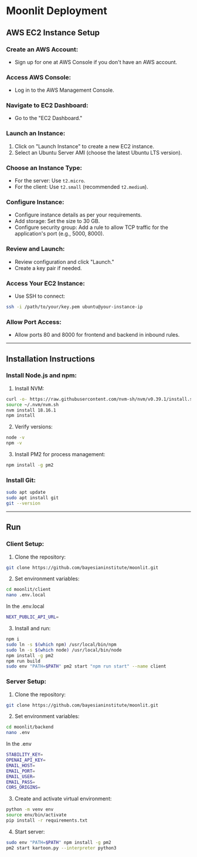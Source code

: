 # Moonlit Deployment

## AWS EC2 Instance Setup

### Create an AWS Account:

- Sign up for one at AWS Console if you don't have an AWS account.

### Access AWS Console:

- Log in to the AWS Management Console.

### Navigate to EC2 Dashboard:

- Go to the "EC2 Dashboard."

### Launch an Instance:

1. Click on "Launch Instance" to create a new EC2 instance.
2. Select an Ubuntu Server AMI (choose the latest Ubuntu LTS version).

### Choose an Instance Type:

- For the server: Use `t2.micro`.
- For the client: Use `t2.small` (recommended `t2.medium`).

### Configure Instance:

- Configure instance details as per your requirements.
- Add storage: Set the size to 30 GB.
- Configure security group: Add a rule to allow TCP traffic for the application's port (e.g., 5000, 8000).

### Review and Launch:

- Review configuration and click "Launch."
- Create a key pair if needed.

### Access Your EC2 Instance:

- Use SSH to connect:

```bash
ssh -i /path/to/your/key.pem ubuntu@your-instance-ip
```

### Allow Port Access:

- Allow ports 80 and 8000 for frontend and backend in inbound rules.

---

## Installation Instructions

### Install Node.js and npm:

1. Install NVM:

```bash
curl -o- https://raw.githubusercontent.com/nvm-sh/nvm/v0.39.1/install.sh | bash
source ~/.nvm/nvm.sh
nvm install 18.16.1
npm install
```

2. Verify versions:

```bash
node -v
npm -v
```

3. Install PM2 for process management:

```bash
npm install -g pm2
```

### Install Git:

```bash
sudo apt update
sudo apt install git
git --version
```

---

## Run

### Client Setup:

1. Clone the repository:

```bash
git clone https://github.com/bayesianinstitute/moonlit.git
```

2. Set environment variables:

```bash
cd moonlit/client
nano .env.local
```

In the .env.local

```bash
NEXT_PUBLIC_API_URL=
```

3. Install and run:

```bash
npm i
sudo ln -s $(which npm) /usr/local/bin/npm
sudo ln -s $(which node) /usr/local/bin/node
npm install -g pm2
npm run build
sudo env "PATH=$PATH" pm2 start "npm run start" --name client

```

### Server Setup:

1. Clone the repository:

```bash
git clone https://github.com/bayesianinstitute/moonlit.git
```

2. Set environment variables:

```bash
cd moonlit/backend
nano .env
```

In the .env

```bash
STABILITY_KEY=
OPENAI_API_KEY=
EMAIL_HOST=
EMAIL_PORT=
EMAIL_USER=
EMAIL_PASS=
CORS_ORIGINS=
```

3. Create and activate virtual environment:

```bash
python -m venv env
source env/bin/activate
pip install -r requirements.txt
```

4. Start server:

```bash
sudo env "PATH=$PATH" npm install -g pm2
pm2 start kartoon.py --interpreter python3
```
